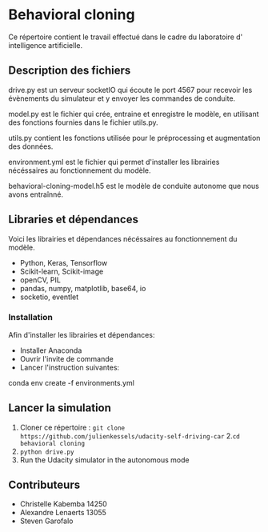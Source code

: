 # Behavioral cloning

Ce répertoire contient le travail effectué dans le cadre du laboratoire d' intelligence artificielle.

## Description des fichiers

drive.py est un serveur socketIO qui écoute le port 4567 pour recevoir les évènements du simulateur et y envoyer les commandes de conduite.

model.py est le fichier qui crée, entraine et enregistre le modèle, en utilisant des fonctions fournies dans le fichier utils.py.

utils.py contient les fonctions utilisée pour le préprocessing et augmentation des données.

environment.yml est le fichier qui permet d'installer les librairies nécéssaires au fonctionnement du modèle.

behavioral-cloning-model.h5 est le modèle de conduite autonome que nous avons entraînné.

## Libraries et dépendances

Voici les librairies et dépendances nécéssaires au fonctionnement du modèle.

- Python, Keras, Tensorflow
- Scikit-learn, Scikit-image 
- openCV, PIL
- pandas, numpy, matplotlib, base64, io
- socketio, eventlet

### Installation 

Afin d'installer les librairies et dépendances:

- Installer Anaconda
- Ouvrir l'invite de commande
- Lancer l'instruction suivantes:

conda env create -f environments.yml

## Lancer la simulation

1. Cloner ce répertoire : `git clone https://github.com/julienkessels/udacity-self-driving-car`
2.`cd behavioral cloning`
3. `python drive.py`
4. Run the Udacity simulator in the autonomous mode

## Contributeurs

- Christelle Kabemba 14250
- Alexandre Lenaerts 13055
- Steven Garofalo 
